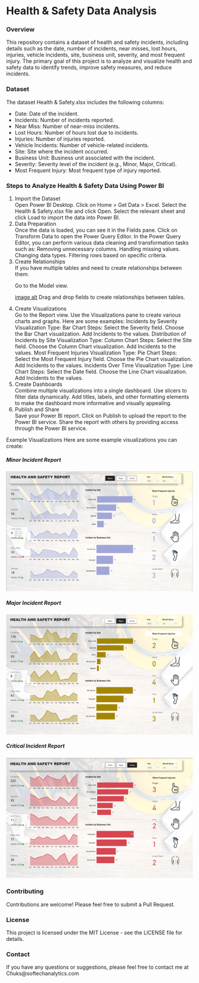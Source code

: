 <h1>Health & Safety Data Analysis</h1>
<h3>Overview</h3>
<p>This repository contains a dataset of health and safety incidents, including details such as the date, number of incidents, near misses, lost hours, injuries, vehicle incidents, site, business unit, severity, and most frequent injury. The primary goal of this project is to analyze and visualize health and safety data to identify trends, improve safety measures, and reduce incidents.</p>

<h3>Dataset</h3>
<p1>The dataset Health & Safety.xlsx includes the following columns:</p1>
<ul>
<li>Date: Date of the incident.</li>
<li>Incidents: Number of incidents reported.</li>
<li>Near Miss: Number of near-miss incidents.</li>
<li>Lost Hours: Number of hours lost due to incidents.</li>
<li>Injuries: Number of injuries reported.</li>
<li>Vehicle Incidents: Number of vehicle-related incidents.</li>
<li>Site: Site where the incident occurred.</li>
<li>Business Unit: Business unit associated with the incident.</li>
<li>Severity: Severity level of the incident (e.g., Minor, Major, Critical).</li>
<li>Most Frequent Injury: Most frequent type of injury reported.</li>
</ul>

<h3>Steps to Analyze Health & Safety Data Using Power BI</h3>
<ol>
<li> Import the Dataset</li>
Open Power BI Desktop.
Click on Home > Get Data > Excel.
Select the Health & Safety.xlsx file and click Open.
Select the relevant sheet and click Load to import the data into Power BI.
<li>  Data Preparation</li>
Once the data is loaded, you can see it in the Fields pane.
Click on Transform Data to open the Power Query Editor.
In the Power Query Editor, you can perform various data cleaning and transformation tasks such as:
Removing unnecessary columns.
Handling missing values.
Changing data types.
Filtering rows based on specific criteria.
<li>  Create Relationships </li>
If you have multiple tables and need to create relationships between them:

Go to the Model view.

[image alt](https://github.com/Softechanalytics/-Health_Safety_Report/blob/44bb071289de3b70109caafea7633cf2e6b6cd21/Data%20model.png)
Drag and drop fields to create relationships between tables.
<li>  Create Visualizations</li>
Go to the Report view.
Use the Visualizations pane to create various charts and graphs. Here are some examples:
Incidents by Severity
Visualization Type: Bar Chart
Steps:
Select the Severity field.
Choose the Bar Chart visualization.
Add Incidents to the values.
Distribution of Incidents by Site
Visualization Type: Column Chart
Steps:
Select the Site field.
Choose the Column Chart visualization.
Add Incidents to the values.
Most Frequent Injuries
Visualization Type: Pie Chart
Steps:
Select the Most Frequent Injury field.
Choose the Pie Chart visualization.
Add Incidents to the values.
Incidents Over Time
Visualization Type: Line Chart
Steps:
Select the Date field.
Choose the Line Chart visualization.
Add Incidents to the values.
<li>  Create Dashboards</li>
Combine multiple visualizations into a single dashboard.
Use slicers to filter data dynamically.
Add titles, labels, and other formatting elements to make the dashboard more informative and visually appealing.
<li>  Publish and Share</li>
Save your Power BI report.
Click on Publish to upload the report to the Power BI service.
Share the report with others by providing access through the Power BI service.
</ol>
<b></b>Example Visualizations
Here are some example visualizations you can create: </b>


<h5> Minor Incident Report </h5>

![image alt](https://github.com/Softechanalytics/-Health_Safety_Report/blob/0a64e11faa508cb12b70a0f75f3f56d83f10d2cf/Minor.png)
<h5> Major Incident Report </h5>

![image alt](https://github.com/Softechanalytics/-Health_Safety_Report/blob/357d02f29826f733c9ae2839342d676e66d82190/Major.png)
<h5> Critical Incident Report </h5>

![image alt](https://github.com/Softechanalytics/-Health_Safety_Report/blob/6b3feb7e9d7400a5da5620f8fb3669098993091e/critical.png)

<h3>Contributing</h3>
Contributions are welcome! Please feel free to submit a Pull Request.

<h3>License</h3>
This project is licensed under the MIT License - see the LICENSE file for details.

<h3>Contact</h3>
If you have any questions or suggestions, please feel free to contact me at Chuks@softechanalytics.com

